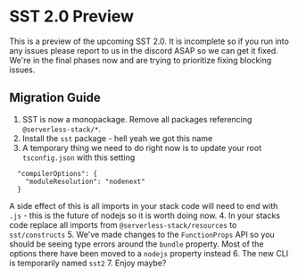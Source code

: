 # SST 2.0 Preview

This is a preview of the upcoming SST 2.0. It is incomplete so if you run into any issues please report to us in the discord ASAP so we can get it fixed. We're in the final phases now and are trying to prioritize fixing blocking issues.

## Migration Guide

1. SST is now a monopackage. Remove all packages referencing `@serverless-stack/*`.
2. Install the `sst` package - hell yeah we got this name
3. A temporary thing we need to do right now is to update your root `tsconfig.json` with this setting
```
  "compilerOptions": {
    "moduleResolution": "nodenext"
  }
```
A side effect of this is all imports in your stack code will need to end with `.js` - this is the future of nodejs so it is worth doing now.
4. In your stacks code replace all imports from `@serverless-stack/resources` to `sst/constructs`
5. We've made changes to the `FunctionProps` API so you should be seeing type errors around the `bundle` property. Most of the options there have been moved to a `nodejs` property instead
6. The new CLI is temporarily named `sst2`
7. Enjoy maybe?

